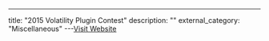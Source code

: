 ---
title: "2015 Volatility Plugin Contest"
description: ""
external_category: "Miscellaneous"
---[Visit Website](https://www.volatilityfoundation.org/2015)

